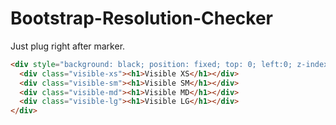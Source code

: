 # Bootstrap-Resolution-Checker
Just plug right after <body> marker.

```html
<div style="background: black; position: fixed; top: 0; left:0; z-index: 99999; color: white; padding: 30px;">
  <div class="visible-xs"><h1>Visible XS</h1></div>
  <div class="visible-sm"><h1>Visible SM</h1></div>
  <div class="visible-md"><h1>Visible MD</h1></div>
  <div class="visible-lg"><h1>Visible LG</h1></div>
</div>
```
